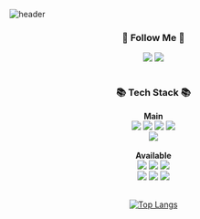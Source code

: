 ![header](https://capsule-render.vercel.app/api?type=rounded&text=Hello,I'm%20Jaeun&color=97DBAE)<br>

<div align=center>
<h3 align="center">🌈 Follow Me 🌈</h3>
<a href="mailto:okn2432@gmail.com"><img src="https://img.shields.io/badge/Gmail-d14836?style=for-the-badge&logo=Gmail&logoColor=white&link=okn2432@gmail.com"/></a>
<a href="https://velog.io/@pju114"><img src="https://img.shields.io/badge/velog-20C997?style=for-the-badge&logo=velog&logoColor=white&link=https://velog.io/@pju114"/></a>
</div>
<br>

<h3 align="center">📚 Tech Stack 📚</h3>
<div align=center>
  <b>Main</b><br>
<img src="https://img.shields.io/badge/java-007396?style=for-the-badge&logo=java&logoColor=white">
<img src="https://img.shields.io/badge/spring-6DB33F?style=for-the-badge&logo=spring&logoColor=white"> 
<img src="https://img.shields.io/badge/springboot-6DB33F?style=for-the-badge&logo=springboot&logoColor=white">
<img src="https://img.shields.io/badge/jpa-252122?style=for-the-badge"><br>
<img src="https://img.shields.io/badge/mysql-4479A1?style=for-the-badge&logo=mysql&logoColor=white">
<br><br>    <b>Available</b><br>

<img src="https://img.shields.io/badge/amazonaws-232F3E?style=for-the-badge&logo=amazonaws&logoColor=white">
<img src="https://img.shields.io/badge/thymeleaf-005F0F?style=for-the-badge&logo=thymeleaf&logoColor=white">
<img src="https://img.shields.io/badge/html5-E34F26?style=for-the-badge&logo=html5&logoColor=white"><br>
<img src="https://img.shields.io/badge/css-1572B6?style=for-the-badge&logo=css3&logoColor=white">
<img src="https://img.shields.io/badge/javascript-F7DF1E?style=for-the-badge&logo=javascript&logoColor=white">
<img src="https://img.shields.io/badge/git-F05032?style=for-the-badge&logo=git&logoColor=white">
</div>
<br>
<div align=center>
  
[![Top Langs](https://github-readme-stats.vercel.app/api/top-langs/?username=jaeunP&layout=compact)](https://github.com/anuraghazra/github-readme-stats)
</div>
